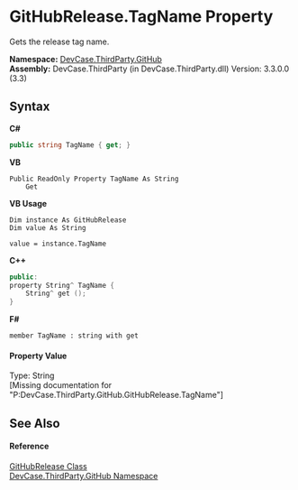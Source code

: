 # GitHubRelease.TagName Property 
 

Gets the release tag name.

**Namespace:**&nbsp;<a href="N_DevCase_ThirdParty_GitHub">DevCase.ThirdParty.GitHub</a><br />**Assembly:**&nbsp;DevCase.ThirdParty (in DevCase.ThirdParty.dll) Version: 3.3.0.0 (3.3)

## Syntax

**C#**<br />
``` C#
public string TagName { get; }
```

**VB**<br />
``` VB
Public ReadOnly Property TagName As String
	Get
```

**VB Usage**<br />
``` VB Usage
Dim instance As GitHubRelease
Dim value As String

value = instance.TagName

```

**C++**<br />
``` C++
public:
property String^ TagName {
	String^ get ();
}
```

**F#**<br />
``` F#
member TagName : string with get

```


#### Property Value
Type: String<br />\[Missing <value> documentation for "P:DevCase.ThirdParty.GitHub.GitHubRelease.TagName"\]

## See Also


#### Reference
<a href="T_DevCase_ThirdParty_GitHub_GitHubRelease">GitHubRelease Class</a><br /><a href="N_DevCase_ThirdParty_GitHub">DevCase.ThirdParty.GitHub Namespace</a><br />